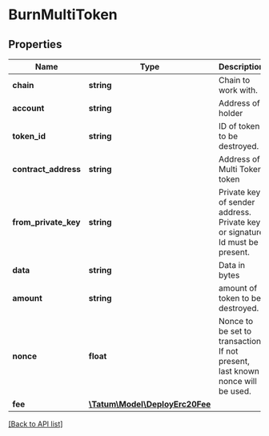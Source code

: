 # BurnMultiToken

## Properties

Name | Type | Description | Notes
------------ | ------------- | ------------- | -------------
**chain** | **string** | Chain to work with. |
**account** | **string** | Address of holder |
**token_id** | **string** | ID of token to be destroyed. |
**contract_address** | **string** | Address of Multi Token token |
**from_private_key** | **string** | Private key of sender address. Private key, or signature Id must be present. |
**data** | **string** | Data in bytes | [optional]
**amount** | **string** | amount of token to be destroyed. |
**nonce** | **float** | Nonce to be set to transaction. If not present, last known nonce will be used. | [optional]
**fee** | [**\Tatum\Model\DeployErc20Fee**](DeployErc20Fee.md) |  | [optional]

[[Back to API list]](../../README.md#api-endpoints)
